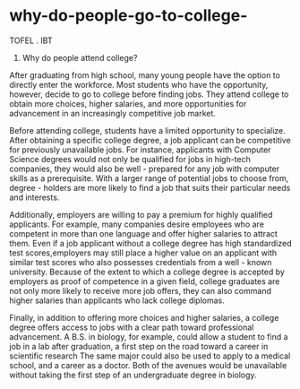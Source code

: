# why-do-people-go-to-college-
TOFEL . IBT
1. Why do people attend college?

After graduating from high school, many young people have the option to directly enter the workforce. Most students who have the opportunity, however, decide to go to college before finding jobs.
They attend college to obtain more choices, higher salaries, and more opportunities for advancement in an increasingly competitive job market.

Before attending college, students have a limited opportunity to specialize. After obtaining a specific college degree, a job applicant can be competitive for previously unavailable jobs. For instance,
applicants with Computer Science degrees would not only be qualified for jobs in high-tech companies, they would also be well - prepared for any job with computer skills as a prerequisite. With a larger range of potential jobs to choose from, degree - holders are more likely to find a job that suits their particular needs and interests.

Additionally, employers are willing to pay a premium for highly qualified applicants. For example,
many companies desire employees who are competent in more than one language and offer higher salaries to attract them. Even if a job applicant without a college degree has high standardized test scores,employers may still place a higher value on an applicant with similar test scores who also possesses credentials from a well - known university. Because of the extent to which a college degree is accepted by employers as proof of competence in a given field, college graduates are not only more likely to receive
more job offers, they can also command higher salaries than applicants who lack college diplomas.

Finally, in addition to offering more choices and higher salaries, a college degree offers access to jobs with a clear path toward professional advancement. A B.S. in biology, for example, could allow a student to find a job in a lab after graduation, a first step on the road toward a career in scientific research The same major could also be used to apply to a medical school, and a career as a doctor. Both of the avenues would be unavailable without taking the first step of an undergraduate degree in biology.
